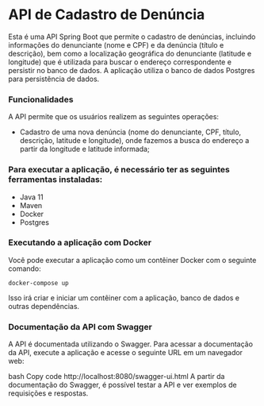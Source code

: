 # API de Cadastro de Denúncia
Esta é uma API Spring Boot que permite o cadastro de denúncias, incluindo informações do denunciante (nome e CPF) e da denúncia (título e descrição), bem como a localização geográfica do denunciante (latitude e longitude) que é utilizada para buscar o endereço correspondente e persistir no banco de dados. A aplicação utiliza o banco de dados Postgres para persistência de dados.

### Funcionalidades
A API permite que os usuários realizem as seguintes operações:

- Cadastro de uma nova denúncia (nome do denunciante, CPF, título, descrição, latitude e longitude), onde fazemos a busca do endereço a partir da longitude e latitude informada;

### Para executar a aplicação, é necessário ter as seguintes ferramentas instaladas:

- Java 11
- Maven
- Docker
- Postgres
### Executando a aplicação com Docker
Você pode executar a aplicação como um contêiner Docker com o seguinte comando:

````
docker-compose up
````
Isso irá criar e iniciar um contêiner com a aplicação, banco de dados e outras dependências.

### Documentação da API com Swagger
A API é documentada utilizando o Swagger. Para acessar a documentação da API, execute a aplicação e acesse o seguinte URL em um navegador web:

bash
Copy code
http://localhost:8080/swagger-ui.html
A partir da documentação do Swagger, é possível testar a API e ver exemplos de requisições e respostas.